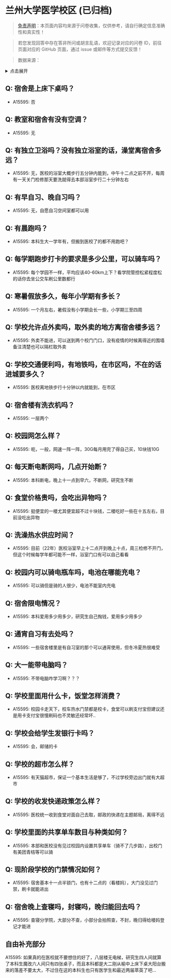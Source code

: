 # 兰州大学医学校区 (已归档)

> [免责声明](https://colleges.chat/#_3)：本页面内容均来源于问卷收集，仅供参考，请自行确定信息准确性和真实性！

> 若您发现回答中存在答非所问或胡言乱语，欢迎记录对应的问卷 ID，前往页面对应的 GitHub 页面，通过 issue 或邮件等方式提交反馈！

> 数据来源：

<details><summary>点击展开</summary>
<ul>
<li>A15595: 匿名 (2022 年 07 月)</li>
</ul>
</details>

## Q: 宿舍是上床下桌吗？

- A15595: 否

## Q: 教室和宿舍有没有空调？

- A15595: 无

## Q: 有独立卫浴吗？没有独立浴室的话，澡堂离宿舍多远？

- A15595: 无，医校的浴室大概步行五分钟内能到，中午十二点之前不开，每周有一天关门检修那天要洗就得去本部浴室步行二十分钟左右

## Q: 有早自习、晚自习吗？

- A15595: 无，自愿自习空间室都可以用

## Q: 有晨跑吗？

- A15595: 本科生大一学年有，但搬到医校了的都不用跑吧？

## Q: 每学期跑步打卡的要求是多少公里，可以骑车吗？

- A15595: 每个学园不一样，平均应该40-60km上下？看学院管控松紧程度松的话你去坐公交车刷公里数都行

## Q: 寒暑假放多久，每年小学期有多长？

- A15595: 一个月左右，暑假没有小学期会长一些，小学期三至四周

## Q: 学校允许点外卖吗，取外卖的地方离宿舍楼多远？

- A15595: 外卖不能进，可以送到两个校门门口，没有疫情的时候离得近的围墙备注清楚也可以隔栏取外卖

## Q: 学校交通便利吗，有地铁吗，在市区吗，不在的话进城要多久？

- A15595: 医校离地铁步行十分钟以内就能到，在市区

## Q: 宿舍楼有洗衣机吗？

- A15595: 一层两个

## Q: 校园网怎么样？

- A15595: 呃，一般，网速一阵一阵，30G每月用完了得自己买，10块钱10G

## Q: 每天断电断网吗，几点开始断？

- A15595: 本科断电，晚上十一点到早六，不断网，研究生不断

## Q: 食堂价格贵吗，会吃出异物吗？

- A15595: 挺便宜的一楼尤其便宜超不过十块钱，二楼吃好一些在十五左右，目前没吃出异物

## Q: 洗澡热水供应时间？

- A15595: 目前（22年）医校浴室早上十二点开到晚上十点，周三检修不开门，但这个时候每学年都可能不一样，浴室门口有可以自己看看

## Q: 校园内可以骑电瓶车吗，电池在哪能充电？

- A15595: 可以骑但是骑的人很少，电池不能室内充电

## Q: 宿舍限电情况？

- A15595: 本科爱用多少用多少，研究生自己掏钱，爱用多少用多少

## Q: 通宵自习有去处吗？

- A15595: 一些宿舍楼里是有自习室的那个可以通宵使用，但冬冷夏热很难受

## Q: 大一能带电脑吗？

- A15595: 不带电脑咋学习啊？？？

## Q: 学校里面用什么卡，饭堂怎样消费？

- A15595: 校园卡走天下，校车热水门禁都是校卡，食堂可以刷支付宝但建议还是用卡支付宝很慢刷码也不灵敏还经常坏..

## Q: 学校会给学生发银行卡吗？

- A15595: 会，邮储的卡

## Q: 学校的超市怎么样？

- A15595: 有天猫超市，保证一个基本生活是够了，不过学校旁边出门就有大超市

## Q: 学校的收发快递政策怎么样？

- A15595: 医校统一收到食堂对面自己去取，邮政的快递在主题邮局，离得不远

## Q: 学校里面的共享单车数目与种类如何？

- A15595: 本部和医校没有见过校园内设置共享单车（骑不了几步路），出校门有美团青桔等可以骑

## Q: 现阶段学校的门禁情况如何？

- A15595: 宿舍基本十一点半锁门，也有十二点的（看楼妈），大门没见过门禁，刷卡就能进出

## Q: 宿舍晚上查寝吗，封寝吗，晚归能回去吗？

- A15595: 查寝分学院，大部分不查，小部分会拍照查，不封，晚归得给楼妈登记才能进

## 自由补充部分

A15595: 如果真的在医校就不要想住的好了，八层楼无电梯，研究生四人间就算了本科生魔改六人间只有四张桌子，而且本科都是大二刚从榆中上床下桌大阳台搬来的落差不要太大，不过住在这的本科生也只有医学生和最近两届萃英了吧…